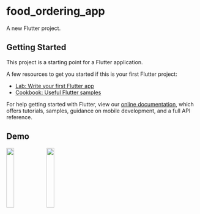 # food_ordering_app

A new Flutter project.

## Getting Started

This project is a starting point for a Flutter application.

A few resources to get you started if this is your first Flutter project:

- [Lab: Write your first Flutter app](https://flutter.dev/docs/get-started/codelab)
- [Cookbook: Useful Flutter samples](https://flutter.dev/docs/cookbook)

For help getting started with Flutter, view our
[online documentation](https://flutter.dev/docs), which offers tutorials,
samples, guidance on mobile development, and a full API reference.

## Demo
<img src="https://user-images.githubusercontent.com/62129407/149342803-5452d078-4133-4b78-86a5-81da368a5f5d.jpg" width="20%" height="20%">  <img src="https://user-images.githubusercontent.com/62129407/149342811-198c09fd-ea82-4ead-bcb9-ba184d8d9a2a.jpg" width="20%" height="20%">
